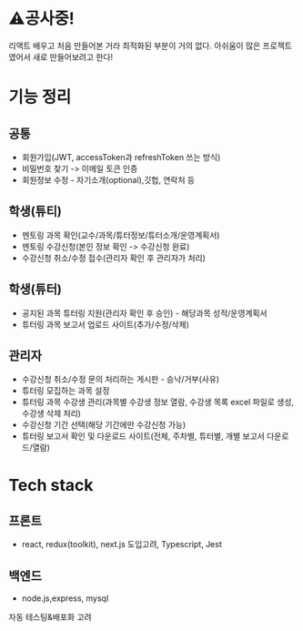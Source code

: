 # ⚠️공사중!
 리액트 배우고 처음 만들어본 거라 최적화된 부분이 거의 없다. 아쉬움이 많은 프로젝트였어서 새로 만들어보려고 한다!

# 기능 정리
## 공통
* 회원가입(JWT, accessToken과 refreshToken 쓰는 방식)
* 비밀번호 찾기 -> 이메일 토큰 인증
* 회원정보 수정 - 자기소개(optional),깃헙, 연락처 등
## 학생(튜티)
* 멘토링 과목 확인(교수/과목/튜터정보/튜터소개/운영계획서)
* 멘토링 수강신청(본인 정보 확인 -> 수강신청 완료)
* 수강신청 취소/수정 접수(관리자 확인 후 관리자가 처리)
## 학생(튜터)
* 공지된 과목 튜터링 지원(관리자 확인 후 승인) - 해당과목 성적/운영계획서
* 튜터링 과목 보고서 업로드 사이트(추가/수정/삭제)
## 관리자
* 수강신청 취소/수정 문의 처리하는 게시판 - 승낙/거부(사유)
* 튜터링 모집하는 과목 설정
* 튜터링 과목 수강생 관리(과목별 수강생 정보 열람, 수강생 목록 excel 파일로 생성, 수강생 삭제 처리)
* 수강신청 기간 선택(해당 기간에만 수강신청 가능)
* 튜터링 보고서 확인 및 다운로드 사이트(전체, 주차별, 튜터별, 개별 보고서 다운로드/열람)

# Tech stack
## 프론트
* react, redux(toolkit), next.js 도입고려, Typescript, Jest
## 백엔드
* node.js,express, mysql

자동 테스팅&배포화 고려
